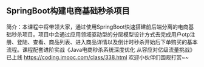 ## SpringBoot构建电商基础秒杀项目

简介：本课程中将带领大家，通过使用SpringBoot快速搭建前后端分离的电商基础秒杀项目。项目中会通过应用领域驱动型的分层模型设计方式去完成用户otp注册、登陆、查看、商品列表、进入商品详情以及倒计时秒杀开始后下单购买的基本流程。课程配套进阶实战《Java电商秒杀系统深度优化 从容应对亿级流量挑战》已上线 https://coding.imooc.com/class/338.html 欢迎小伙伴们围观打赏~~

